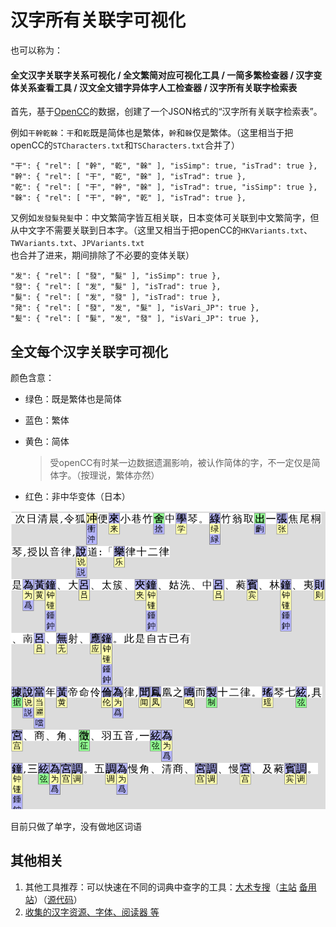 # 汉字所有关联字可视化

也可以称为：

#### 全文汉字关联字关系可视化 / 全文繁简对应可视化工具 / 一简多繁检查器 / 汉字变体关系查看工具 /  汉文全文错字异体字人工检查器 / 汉字所有关联字检索表

首先，基于[OpenCC](https://github.com/BYVoid/OpenCC)的数据，创建了一个JSON格式的“汉字所有关联字检索表”。

例如`干幹乾榦`：`干`和`乾`既是简体也是繁体，`幹`和`榦`仅是繁体。（这里相当于把openCC的`STCharacters.txt`和`TSCharacters.txt`合并了）

```
"干": { "rel": [ "幹", "乾", "榦" ], "isSimp": true, "isTrad": true },
"幹": { "rel": [ "干", "乾", "榦" ], "isTrad": true },
"乾": { "rel": [ "干", "幹", "榦" ], "isTrad": true, "isSimp": true },
"榦": { "rel": [ "干", "幹", "乾" ], "isTrad": true },
```

又例如`发發髮発髪`中：中文繁简字皆互相关联，日本变体可关联到中文繁简字，但从中文字不需要关联到日本字。（这里又相当于把openCC的`HKVariants.txt`、`TWVariants.txt`、`JPVariants.txt`也合并了进来，期间排除了不必要的变体关联）

```
"发": { "rel": [ "發", "髮" ], "isSimp": true },
"發": { "rel": [ "发", "髮" ], "isTrad": true },
"髮": { "rel": [ "发", "發" ], "isTrad": true },
"発": { "rel": [ "發", "发", "髮" ], "isVari_JP": true },
"髪": { "rel": [ "髮", "发", "發" ], "isVari_JP": true },
```

## 全文每个汉字关联字可视化

颜色含意：

- 绿色：既是繁体也是简体

- 蓝色：繁体

- 黄色：简体
  
  > 受openCC有时某一边数据遗漏影响，被认作简体的字，不一定仅是简体字。（按理说，繁体亦然）

- 红色：非中华变体（日本）

![Screenshot](Screenshot.png)

目前只做了单字，没有做地区词语

## 其他相关

1. 其他工具推荐：可以快速在不同的词典中查字的工具：[大术专搜](https://acsearch.ga)（[主站](https://acsearch.ga) [备用站](http://acsearch.tk)）（[源代码](https://github.com/garywill/bigSearch)）
2. [收集的汉字资源、字体、阅读器 等](https://gitlab.com/garywill/cc-resources/-/releases)

